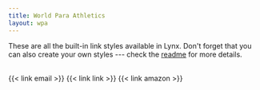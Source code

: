 ```yaml
---
title: World Para Athletics
layout: wpa
---
```


These are all the built-in link styles available in Lynx. Don't forget that you can also create your own styles --- check the [readme](https://github.com/jpanther/lynx/blob/stable/README.md) for more details.
<br><br>

</section>
<section class="flex flex-col flex-wrap min-w-full mt-4 sm:min-w-0">
{{< link email >}}
{{< link link >}}
{{< link amazon >}}
